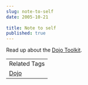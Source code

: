 ```yaml
---
slug: note-to-self
date: 2005-10-21
 
title: Note to self
published: true
---
```

Read up about the <a href="http://dojotoolkit.org/">Dojo Toolkit</a>.<p /><table class="TechnoratiHead TagHeader">
<tr><td>Related Tags</td></tr>
<tr class="Technorati"><td>
<a href="https://paul.kinlan.me/tags/Dojo" class="Tag" rel="tag">Dojo</a>
</td></tr>
</table>

